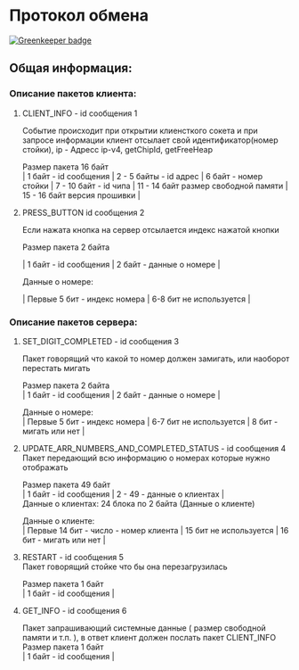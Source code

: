 
#  Протокол обмена

[![Greenkeeper badge](https://badges.greenkeeper.io/andreymaznyak/led-array-tcp-protocol.svg)](https://greenkeeper.io/)
  
##  Общая информация:
   
###  Описание пакетов клиента:
  
1. CLIENT_INFO - id сообщения 1  

    Событие происходит при открытии клиенсткого сокета и при запросе информации клиент отсылает свой идентификатор(номер стойки), ip - Адресс ip-v4, getChipId, getFreeHeap  

    Размер пакета 16 байт  
    | 1 байт - id сообщения | 2 - 5 байты - id aдрес | 6 байт - номер стойки | 7 - 10 байт - id чипа | 11 - 14 байт размер свободной памяти | 15 - 16 байт версия прошивки |
  
1.  PRESS_BUTTON id сообщения 2

    Если нажата кнопка на сервер отсылается индекс нажатой кнопки  

    Размер пакета 2 байта  

    | 1 байт - id сообщения | 2 байт - данные о номере |  

    Данные о номере:  
    
    | Первые 5 бит - индекс номера | 6-8 бит не используется |
  
  
### Описание пакетов сервера:
  
1. SET_DIGIT_COMPLETED - id сообщения 3  

   Пакет говорящий что какой то номер должен замигать, или наоборот перестать мигать  

   Размер пакета 2 байта  
   | 1 байт - id сообщения | 2 байт - данные о номере |  

   Данные о номере:  
   | Первые 5 бит - индекс номера | 6-7 бит не используется | 8 бит - мигать или нет |
  
1.  UPDATE_ARR_NUMBERS_AND_COMPLETED_STATUS - id сообщения 4  
    Пакет передающий всю информацию о номерах которые нужно отображать  

    Размер пакета 49 байт   
    | 1 байт - id сообщения | 2 - 49 - данные о клиентах |    
    Данные о клиентах:
    24 блока по 2 байта (Данные о клиенте)

    Данные о клиенте:    
    | Первые 14 бит - число - номер клиента | 15 бит не используется | 16 бит - мигать или нет |
  
1.  RESTART - id сообщения 5  
    Пакет говорящий стойке что бы она перезагрузилась  

    Размер пакета 1 байт  
    | 1 байт - id сообщения |
  
1.  GET_INFO - id сообщения 6  

    Пакет запрашивающий системные данные ( размер свободной памяти и т.п. ), в ответ клиент должен послать пакет CLIENT_INFO  
    Размер пакета 1 байт  
    | 1 байт - id сообщения |
 
